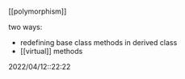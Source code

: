 # 
[[polymorphism]]

two ways:
- redefining base class methods in derived class
- [[virtual]] methods

2022/04/12::22:22
